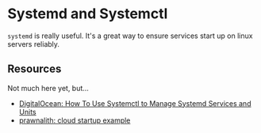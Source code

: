 # Systemd and Systemctl

`systemd` is really useful.  It's a great way to ensure services
start up on linux servers reliably.

## Resources

Not much here yet, but...

- [DigitalOcean: How To Use Systemctl to Manage Systemd Services and Units](https://www.digitalocean.com/community/tutorials/how-to-use-systemctl-to-manage-systemd-services-and-units)
- [prawnalith: cloud startup example](https://github.com/Terkwood/prawnalith/blob/unstable/cloud_images/systemd/prawnalith.service)
